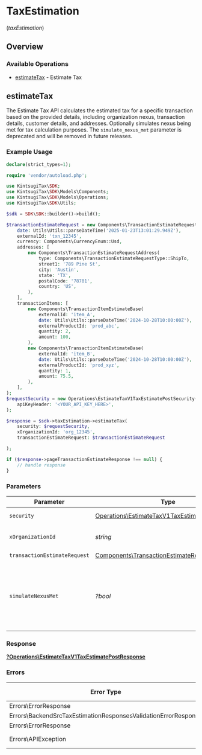 # TaxEstimation
(*taxEstimation*)

## Overview

### Available Operations

* [estimateTax](#estimatetax) - Estimate Tax

## estimateTax

The Estimate Tax API calculates the estimated tax for a specific
    transaction based on the provided details, including organization nexus,
    transaction details, customer details, and addresses. Optionally simulates nexus being met for tax calculation purposes. The `simulate_nexus_met` parameter is deprecated and will be removed in future releases.

### Example Usage

```php
declare(strict_types=1);

require 'vendor/autoload.php';

use KintsugiTax\SDK;
use KintsugiTax\SDK\Models\Components;
use KintsugiTax\SDK\Models\Operations;
use KintsugiTax\SDK\Utils;

$sdk = SDK\SDK::builder()->build();

$transactionEstimateRequest = new Components\TransactionEstimateRequest(
    date: Utils\Utils::parseDateTime('2025-01-23T13:01:29.949Z'),
    externalId: 'txn_12345',
    currency: Components\CurrencyEnum::Usd,
    addresses: [
        new Components\TransactionEstimateRequestAddress(
            type: Components\TransactionEstimateRequestType::ShipTo,
            street1: '789 Pine St',
            city: 'Austin',
            state: 'TX',
            postalCode: '78701',
            country: 'US',
        ),
    ],
    transactionItems: [
        new Components\TransactionItemEstimateBase(
            externalId: 'item_A',
            date: Utils\Utils::parseDateTime('2024-10-28T10:00:00Z'),
            externalProductId: 'prod_abc',
            quantity: 2,
            amount: 100,
        ),
        new Components\TransactionItemEstimateBase(
            externalId: 'item_B',
            date: Utils\Utils::parseDateTime('2024-10-28T10:00:00Z'),
            externalProductId: 'prod_xyz',
            quantity: 1,
            amount: 75.5,
        ),
    ],
);
$requestSecurity = new Operations\EstimateTaxV1TaxEstimatePostSecurity(
    apiKeyHeader: '<YOUR_API_KEY_HERE>',
);

$response = $sdk->taxEstimation->estimateTax(
    security: $requestSecurity,
    xOrganizationId: 'org_12345',
    transactionEstimateRequest: $transactionEstimateRequest

);

if ($response->pageTransactionEstimateResponse !== null) {
    // handle response
}
```

### Parameters

| Parameter                                                                                                                                                                                                | Type                                                                                                                                                                                                     | Required                                                                                                                                                                                                 | Description                                                                                                                                                                                              | Example                                                                                                                                                                                                  |
| -------------------------------------------------------------------------------------------------------------------------------------------------------------------------------------------------------- | -------------------------------------------------------------------------------------------------------------------------------------------------------------------------------------------------------- | -------------------------------------------------------------------------------------------------------------------------------------------------------------------------------------------------------- | -------------------------------------------------------------------------------------------------------------------------------------------------------------------------------------------------------- | -------------------------------------------------------------------------------------------------------------------------------------------------------------------------------------------------------- |
| `security`                                                                                                                                                                                               | [Operations\EstimateTaxV1TaxEstimatePostSecurity](../../Models/Operations/EstimateTaxV1TaxEstimatePostSecurity.md)                                                                                       | :heavy_check_mark:                                                                                                                                                                                       | The security requirements to use for the request.                                                                                                                                                        |                                                                                                                                                                                                          |
| `xOrganizationId`                                                                                                                                                                                        | *string*                                                                                                                                                                                                 | :heavy_check_mark:                                                                                                                                                                                       | The unique identifier for the organization making the request                                                                                                                                            | org_12345                                                                                                                                                                                                |
| `transactionEstimateRequest`                                                                                                                                                                             | [Components\TransactionEstimateRequest](../../Models/Components/TransactionEstimateRequest.md)                                                                                                           | :heavy_check_mark:                                                                                                                                                                                       | N/A                                                                                                                                                                                                      |                                                                                                                                                                                                          |
| `simulateNexusMet`                                                                                                                                                                                       | *?bool*                                                                                                                                                                                                  | :heavy_minus_sign:                                                                                                                                                                                       | : warning: ** DEPRECATED **: This will be removed in a future release, please migrate away from it as soon as possible.<br/><br/>**Deprecated:** Use `simulate_active_registration` in the request body instead. |                                                                                                                                                                                                          |

### Response

**[?Operations\EstimateTaxV1TaxEstimatePostResponse](../../Models/Operations/EstimateTaxV1TaxEstimatePostResponse.md)**

### Errors

| Error Type                                                     | Status Code                                                    | Content Type                                                   |
| -------------------------------------------------------------- | -------------------------------------------------------------- | -------------------------------------------------------------- |
| Errors\ErrorResponse                                           | 401                                                            | application/json                                               |
| Errors\BackendSrcTaxEstimationResponsesValidationErrorResponse | 422                                                            | application/json                                               |
| Errors\ErrorResponse                                           | 500                                                            | application/json                                               |
| Errors\APIException                                            | 4XX, 5XX                                                       | \*/\*                                                          |